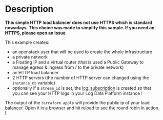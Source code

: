 # Description 

**This simple HTTP load balancer does not use HTTPS which is standard nowadays. This choice was made to simplify this sample. If you need an HTTPS, please open an issue**

This example creates:
- an openstack user that will be used to create the whole infrastructure
- a private network
- a Floating IP and a virtual router (that is used a Public Gateway to manage egress & ingress  from / to the private network)
- an HTTP load balancer
- 2 HTTP servers (the number of HTTP server can changed using the `instance_nb` variable) 
- optionally if a `stream_id` is set, the [log_subscription](https://registry.terraform.io/providers/ovh/ovh/latest/docs/resources/cloud_project_region_loadbalancer_log_subscription) is created so that you can see your HTTP logs in your Log Data Platform instance !

The output of the `terraform apply` will provide the public ip of your load balancer. Open it in a browser and hit reload to see the round robin in action !
